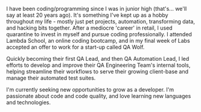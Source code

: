 I have been coding/programming since I was in junior high (that's... we'll say at least 20 years ago). It's something I've kept up as a hobby throughout my life - mostly just pet projects, automation, transforming data, and hacking bits together. After a mediocre 'career' in retail, I used quarantine to invest in myself and pursue coding professionally. I attended Lambda School, an online coding bootcamp, and in my final week of Labs accepted an offer to work for a start-up called QA Wolf.

Quickly becoming their first QA Lead, and then QA Automation Lead, I led efforts to develop and improve their QA Engineering Team's internal tools, helping streamline their workflows to serve their growing client-base and manage their automated test suites.

I'm currently seeking new opportunities to grow as a developer. I'm passionate about code and code quality, and love learning new languages and technologies. 
